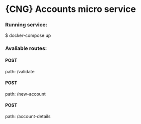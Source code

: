 # {CNG} Accounts micro service

### Running service:

$ docker-compose up

### Avaliable routes:

#### POST
path: /validate

#### POST 
path: /new-account

#### POST
path: /account-details
